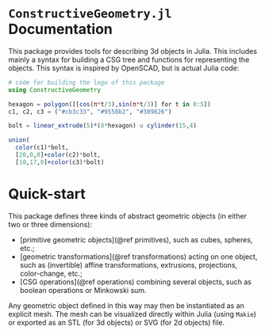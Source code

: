 # `ConstructiveGeometry.jl` Documentation

This package provides tools for describing 3d objects in Julia.
This includes mainly a syntax for building a CSG tree
and functions for representing the objects.
This syntax is inspired by OpenSCAD, but is actual Julia code:
```julia
# code for building the logo of this package
using ConstructiveGeometry

hexagon = polygon([[cos(π*t/3),sin(π*t/3)] for t in 0:5])
c1, c2, c3 = ("#cb3c33", "#9558b2", "#389826")

bolt = linear_extrude(5)*(8*hexagon) ∪ cylinder(15,4)

union(
  color(c1)*bolt,
  [20,0,0]+color(c2)*bolt,
  [10,17,0]+color(c3)*bolt)

```

# Quick-start

This package defines three kinds of abstract geometric objects
(in either two or three dimensions):

 - [primitive geometric objects](@ref primitives), such as cubes,
   spheres, etc.;
 - [geometric transformations](@ref transformations) acting on one
   object, such as (invertible) affine transformations, extrusions,
   projections, color-change, etc.;
 - [CSG operations](@ref operations) combining several objects,
   such as boolean operations or Minkowski sum.

Any geometric object defined in this way may then be instantiated as an
explicit mesh. The mesh can be visualized directly within Julia (using
`Makie`) or exported as an STL (for 3d objects) or SVG (for 2d objects)
file.

```
